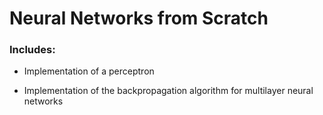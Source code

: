 # Neural Networks from Scratch

### Includes:

* Implementation of a perceptron

* Implementation of the backpropagation algorithm for multilayer neural networks
